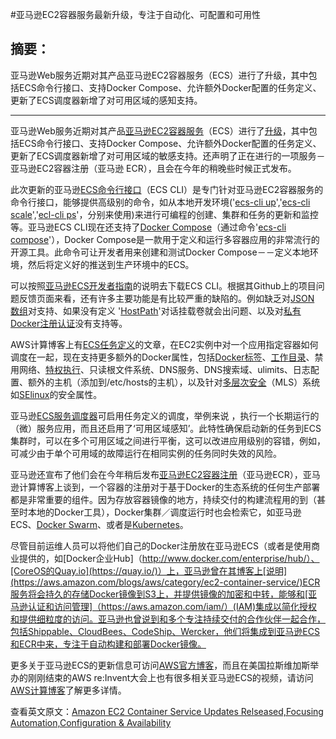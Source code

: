 #亚马逊EC2容器服务最新升级，专注于自动化、可配置和可用性 

## 摘要：
亚马逊Web服务近期对其产品亚马逊EC2容器服务（ECS）进行了升级，其中包括ECS命令行接口、支持Docker Compose、允许额外Docker配置的任务定义、更新了ECS调度器新增了对可用区域的感知支持。

--------------------------------------------------
亚马逊Web服务近期对其产品[亚马逊EC2容器服务](https://aws.amazon.com/ecs/)（ECS）进行了[升级](https://aws.amazon.com/blogs/aws/ec2-container-service-update-container-registry-ecs-cli-az-aware-scheduling-and-more/)，其中包括ECS命令行接口、支持Docker Compose、允许额外Docker配置的任务定义、更新了ECS调度器新增了对可用区域的敏感支持。还声明了正在进行的一项服务－亚马逊EC2容器注册（亚马逊 ECR），且会在今年的稍晚些时候正式发布。

此次更新的亚马逊[ECS命令行接口](http://docs.aws.amazon.com/cli/latest/reference/ecs/index.html)（ECS CLI）是专门针对亚马逊EC2容器服务的命令行接口，能够提供高级别的命令，如从本地开发环境('[ecs-cli up](http://docs.aws.amazon.com/AmazonECS/latest/developerguide/ECS_CLI_reference.html#cmd-ecs-cli-up)','[ecs-cli scale](http://docs.aws.amazon.com/AmazonECS/latest/developerguide/ECS_CLI_reference.html#d0e14496)','[ecl-cli ps](http://docs.aws.amazon.com/AmazonECS/latest/developerguide/ECS_CLI_reference.html#cmd-ecs-cli-ps)'，分别来使用)来进行可编程的创建、集群和任务的更新和监控等。亚马逊ECS CLI现在还支持了[Docker Compose](https://docs.docker.com/compose/)（通过命令'[ecs-cli compose](http://docs.aws.amazon.com/AmazonECS/latest/developerguide/ECS_CLI_reference.html#cmd-ecs-cli-compose)'），Docker Compose是一款用于定义和运行多容器应用的非常流行的开源工具。此命令可让开发者用来创建和测试Docker Compose－－定义本地环境，然后将定义好的推送到生产环境中的ECS。

可以按照[亚马逊ECS开发者指南](http://docs.aws.amazon.com/AmazonECS/latest/developerguide/ECS_CLI_installation.html)的说明去下载ECS CLI。根据其Github上的项目问题反馈页面来看，还有许多主要功能是有比较严重的缺陷的。例如缺乏对[JSON 数组](https://github.com/aws/amazon-ecs-cli/issues/3)对支持、如果没有定义 '[HostPath](https://github.com/aws/amazon-ecs-cli/issues/11)'对话挂载卷就会出问题、以及对[私有Docker注册认证](https://github.com/aws/amazon-ecs-cli/issues/24)没有支持等。

AWS计算博客上有[ECS任务定义](http://docs.aws.amazon.com/AmazonECS/latest/developerguide/task_defintions.html)的文章，在EC2实例中对一个应用指定容器如何调度在一起，现在支持更多额外的Docker属性，包括[Docker标签](https://docs.docker.com/userguide/labels-custom-metadata/)、[工作目录](https://docs.docker.com/reference/builder/#workdir)、禁用网络、[特权执行](https://docs.docker.com/reference/run/)、只读根文件系统、DNS服务、DNS搜索域、ulimits、日志配置、额外的主机（添加到/etc/hosts的主机），以及针对[多层次安全](https://en.wikipedia.org/wiki/Multilevel_security)（MLS）系统如[SElinux](https://en.wikipedia.org/wiki/Security-Enhanced_Linux)的安全属性。

亚马逊[ECS服务调度器](http://docs.aws.amazon.com/AmazonECS/latest/developerguide/scheduling_tasks.html)可启用任务定义的调度，举例来说 ，执行一个长期运行的（微）服务应用，而且还启用了‘可用区域感知’。此特性确保启动新的任务到ECS集群时，可以在多个可用区域之间进行平衡，这可以改进应用级别的容错，例如，可减少由于单个可用域的故障运行在相同实例的任务同时失效的风险。

亚马逊还宣布了他们会在今年稍后发布[亚马逊EC2容器注册](https://aws.amazon.com/ecr/)（亚马逊ECR），亚马逊计算博客上谈到，一个容器的注册对于基于Docker的生态系统的任何生产部署都是非常重要的组件。因为存放容器镜像的地方，持续交付的构建流程用的到（甚至时本地的Docker工具），Docker集群／调度运行时也会检索它，如亚马逊ECS、[Docker Swarm](https://docs.docker.com/swarm/)、或者是[Kubernetes](http://kubernetes.io/)。

尽管目前运维人员可以将他们自己的Docker注册放在亚马逊ECS（或者是使用商业提供的，如[Docker企业Hub]（http://www.docker.com/enterprise/hub/）、[CoreOS的Quay.io](https://quay.io/)）上，亚马逊曾在其博客上[说明](https://aws.amazon.com/blogs/aws/category/ec2-container-service/)ECR服务将会持久的存储Docker镜像到S3上，并提供镜像的加密和中转，能够和[亚马逊认证和访问管理]（https://aws.amazon.com/iam/）(IAM)集成以简化授权和提供细粒度的访问。亚马逊也曾说到和多个专注持续交付的合作伙伴一起合作，包括Shippable、CloudBees、CodeShip、Wercker，他们将集成到亚马逊ECS和ECR中来，专注于自动构建和部署Docker镜像。

更多关于亚马逊ECS的更新信息可访问[AWS官方博客](https://aws.amazon.com/blogs/aws/ec2-container-service-update-container-registry-ecs-cli-az-aware-scheduling-and-more/)，而且在美国拉斯维加斯举办的刚刚结束的AWS re:Invent大会上也有很多相关亚马逊ECS的视频，请访问[AWS计算博客](https://aws.amazon.com/blogs/compute/amazon-ec2-container-service-at-aws-reinvent-wrap-up/)了解更多详情。


查看英文原文：[Amazon EC2 Container Service Updates Relseased,Focusing Automation,Configuration & Availability](http://www.infoq.com/news/2015/10/ecs-update)
